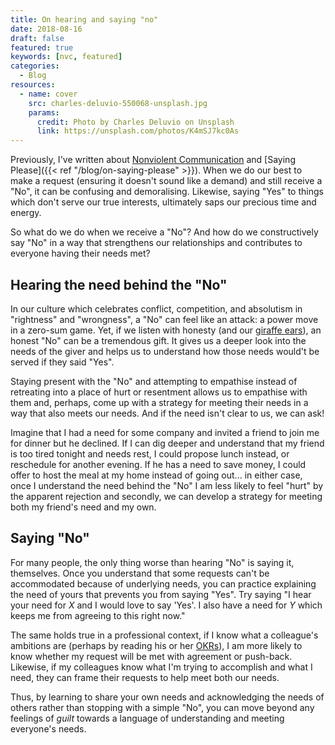 ```yaml
---
title: On hearing and saying "no"
date: 2018-08-16
draft: false
featured: true
keywords: [nvc, featured]
categories:
  - Blog  
resources:
  - name: cover
    src: charles-deluvio-550068-unsplash.jpg
    params:
      credit: Photo by Charles Deluvio on Unsplash
      link: https://unsplash.com/photos/K4mSJ7kc0As
---
```


Previously, I've written about [Nonviolent Communication](/blog/nvc) and [Saying Please]({{< ref "/blog/on-saying-please" >}}). When we do our best to make a request (ensuring it doesn't sound like a demand) and still receive a "No", it can be confusing and demoralising. Likewise, saying "Yes" to things which don't serve our true interests, ultimately saps our precious time and energy.

So what do we do when we receive a "No"? And how do we constructively say "No" in a way that strengthens our relationships and contributes to everyone having their needs met?

## Hearing the need behind the "No"
In our culture which celebrates conflict, competition, and absolutism in "rightness" and "wrongness", a "No" can feel like an attack: a power move in a zero-sum game. Yet, if we listen with honesty (and our [giraffe ears](/blog/nvc)), an honest "No" can be a tremendous gift. It gives us a deeper look into the needs of the giver and helps us to understand how those needs would't be served if they said "Yes".

Staying present with the "No" and attempting to empathise instead of retreating into a place of hurt or resentment allows us to empathise with them and, perhaps, come up with a strategy for meeting their needs in a way that also meets our needs. And if the need isn't clear to us, we can ask! 

Imagine that I had a need for some company and invited a friend to join me for dinner but he declined. If I can dig deeper and understand that my friend is too tired tonight and needs rest, I could propose lunch instead, or reschedule for another evening. If he has a need to save money, I could offer to host the meal at my home instead of going out... in either case, once I understand the need behind the "No" I am less likely to feel "hurt" by the apparent rejection and secondly, we can develop a strategy for meeting both my friend's need and my own.


## Saying "No"
For many people, the only thing worse than hearing "No" is saying it, themselves. Once you understand that some requests can't be accommodated because of underlying needs, you can practice explaining the need of yours that prevents you from saying "Yes". Try saying "I hear your need for _X_ and I would love to say 'Yes'. I also have a need for _Y_ which keeps me from agreeing to this right now." 


The same holds true in a professional context, if I know what a colleague's ambitions are (perhaps by reading his or her [OKRs](/blog/okrs)), I am more likely to know whether my request will be met with agreement or push-back. Likewise, if my colleagues know what I'm trying to accomplish and what I need, they can frame their requests to help meet both our needs.

Thus, by learning to share your own needs and acknowledging the needs of others rather than stopping with a simple "No", you can move beyond any feelings of _guilt_ towards a language of understanding and meeting everyone's needs.
